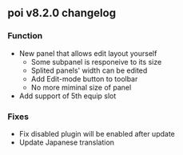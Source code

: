 ## poi v8.2.0 changelog
### Function
- New panel that allows edit layout yourself
  + Some subpanel is responeive to its size
  + Splited panels' width can be edited
  + Add Edit-mode button to toolbar
  + No more miminal size of panel
- Add support of 5th equip slot

### Fixes
- Fix disabled plugin will be enabled after update
- Update Japanese translation
